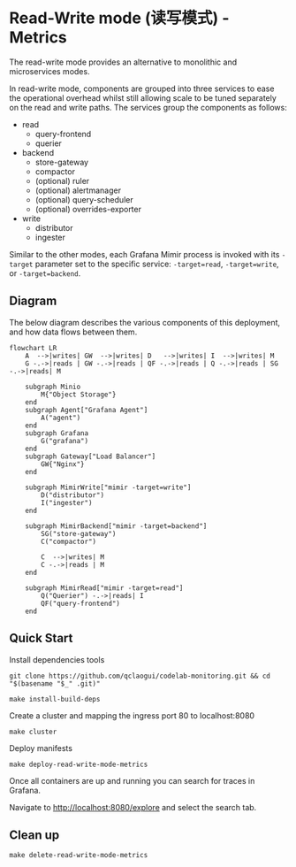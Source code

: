# Read-Write mode (读写模式) - Metrics

The read-write mode provides an alternative to monolithic and microservices modes.

In read-write mode, components are grouped into three services to ease the operational overhead whilst still allowing scale to be tuned separately on the read and write paths. The services group the components as follows:

- read
  - query-frontend
  - querier
- backend
  - store-gateway
  - compactor
  - (optional) ruler
  - (optional) alertmanager
  - (optional) query-scheduler
  - (optional) overrides-exporter
- write
  - distributor
  - ingester

Similar to the other modes, each Grafana Mimir process is invoked with its `-target` parameter set to the specific service: `-target=read`, `-target=write`, or `-target=backend`.

## Diagram

The below diagram describes the various components of this deployment, and how data flows between them.

```mermaid
flowchart LR
    A  -->|writes| GW  -->|writes| D   -->|writes| I  -->|writes| M
    G -.->|reads | GW -.->|reads | QF -.->|reads | Q -.->|reads | SG -.->|reads| M

    subgraph Minio
        M{"Object Storage"}
    end
    subgraph Agent["Grafana Agent"]
        A("agent")
    end
    subgraph Grafana
        G("grafana")
    end
    subgraph Gateway["Load Balancer"]
        GW{"Nginx"}
    end

    subgraph MimirWrite["mimir -target=write"]
        D("distributor")
        I("ingester")
    end

    subgraph MimirBackend["mimir -target=backend"]
        SG("store-gateway")
        C("compactor")
        
        C  -->|writes| M
        C -.->|reads | M
    end

    subgraph MimirRead["mimir -target=read"]
        Q("Querier") -.->|reads| I
        QF("query-frontend")
    end
```

## Quick Start

Install dependencies tools

```shell
git clone https://github.com/qclaogui/codelab-monitoring.git && cd "$(basename "$_" .git)"

make install-build-deps
```

Create a cluster and mapping the ingress port 80 to localhost:8080

```shell
make cluster
```

Deploy manifests

```shell
make deploy-read-write-mode-metrics
```

Once all containers are up and running you can search for traces in Grafana.

Navigate to [http://localhost:8080/explore](http://localhost:8080/explore) and select the search tab.

## Clean up

```shell
make delete-read-write-mode-metrics
```
